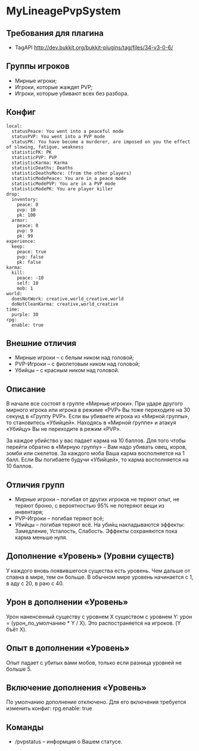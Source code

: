 MyLineagePvpSystem
==================

Требования для плагина
----
- TagAPI http://dev.bukkit.org/bukkit-plugins/tag/files/34-v3-0-6/

Группы игроков
----
- Мирные игроки;
- Игроки, которые жаждят PVP;
- Игроки, которые убивают всех без разбора.


Конфиг
----
```
local:
  statusPeace: You went into a peaceful mode
  statusPVP: You went into a PVP mode
  statusPK: You have become a murderer, are imposed on you the effect of slowing, fatigue, weakness
  statisticPK: PK
  statisticPVP: PVP
  statisticKarma: Karma
  statisticDeaths: Deaths
  statisticDeathsMore: (from the other players)
  statisticModePeace: You are in a peace mode
  statisticModePVP: You are in a PVP mode
  statisticModePK: You are player killer
drop:
  inventory:
    peace: 0
    pvp: 10
    pk: 100
  armor:
    peace: 0
    pvp: 9
    pk: 99
experience:
  keep:
    peace: true
    pvp: false
    pk: false
karma:
  kill:
    peace: -10
    self: 10
    mob: 1
world:
  doesNotWork: creative,world_creative,world
  doNotCleanKarma: creative,world_creative
time:
  purple: 30
rpg:
  enable: true
```

Внешние отличия
----
- Мирные игроки – с белым ником над головой;
- PVP-Игроки – с фиолетовым ником над головой;
- Убийцы – с красным ником над головой.

Описание
----
В начале все состоят в группе «Мирные игроки».
При ударе другого мирного игрока или игрока в режиме «PVP» Вы тоже переходите на 30 секунд в «Группу PVP».
Если вы убиваете игрока из «Мирной группы», то становитесь «Убийцей». Находясь в «Мирной группе» и атакуя «Убийцу» Вы не переходите в режим «PVP».

За каждое убийство у вас падает карма на 10 баллов.
Для того чтобы перейти обратно в «Мирную группу» – Вам надо убивать овец, коров, зомби или скелетов.
За каждого моба Ваша карма восполняется на 1 балл.
Если Вы погибаете будучи «Убийцей», то карма восполняется на 10 баллов.

Отличия групп
----
- Мирные игроки – погибая от других игроков не теряют опыт, не теряют броню, с вероятностью 95% не потеряют вещи из инвентаря;
- PVP-Игроки – погибая теряют всё;
- Убийцы – погибая теряют всё. На убийц накладываются эффекты: Замедление, Усталость, Слабость. Эффекты сохраняются пока карма меньше нуля.

Дополнение «Уровень» (Уровни существ)
----
У каждого вновь появившегося существа есть уровень.
Чем дальше от спавна в мире, тем он больше.
В обычном мире уровень начинается с 1, в аду с 20, в раю с 40.

Урон в дополнении «Уровень»
----
Урон наненсенный существу с уровнем X существом с уровнем Y: урон = (урон_по_умолчанию * Y / X).
Это распостраняется на игроков.
(Y бъёт X).

Опыт в дополнении «Уровень»
----
Опыт падает с убитых вами мобов, только если разница уровней не больше 5.

Включение дополнения «Уровень»
----
По умолчанию дополнение отключено. Для его включения требуется изменить конфиг: rpg.enable: true

Команды
----
- /pvpstatus – информция о Вашем статусе.
